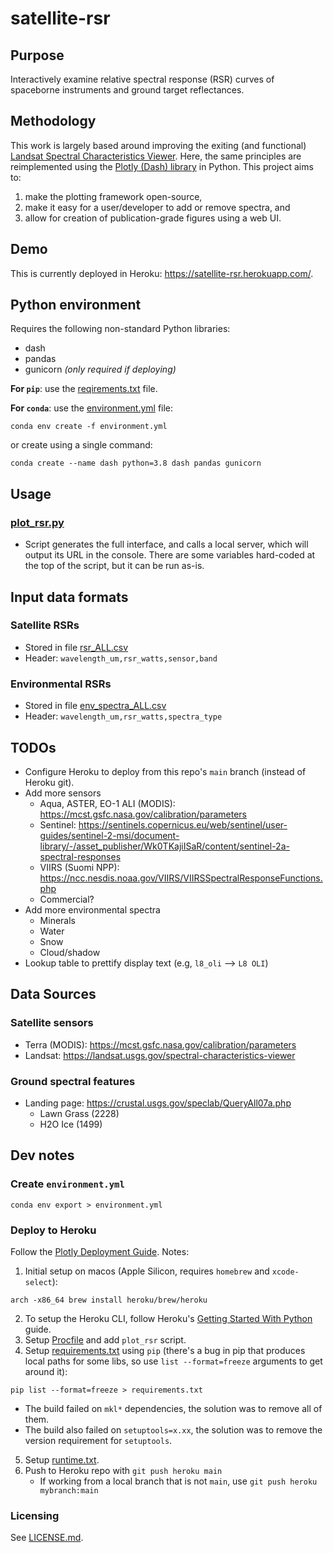 # satellite-rsr
## Purpose
Interactively examine relative spectral response (RSR) curves of spaceborne instruments and ground target reflectances. 

## Methodology
This work is largely based around improving the exiting (and functional) 
[Landsat Spectral Characteristics Viewer](https://landsat.usgs.gov/spectral-characteristics-viewer). Here, the same 
principles are reimplemented using the [Plotly (Dash) library](https://plotly.com/) in Python. This project aims 
to: 
1) make the plotting framework open-source,
2) make it easy for a user/developer to add or remove spectra, and
3) allow for creation of publication-grade figures using a web UI.

## Demo
This is currently deployed in Heroku: https://satellite-rsr.herokuapp.com/. 

## Python environment
Requires the following non-standard Python libraries:
- dash
- pandas
- gunicorn *(only required if deploying)*

**For `pip`**: use the [reqirements.txt](requirements.txt) file.

**For `conda`**: use the [environment.yml](environment.yml) file: 
```
conda env create -f environment.yml
```
or create using a single command:
```
conda create --name dash python=3.8 dash pandas gunicorn
```

## Usage
### [plot_rsr.py](./plot_rsr.py)
- Script generates the full interface, and calls a local server, which will output its URL in the console. There are 
  some variables hard-coded at the top of the script, but it can be run as-is.

## Input data formats
### Satellite RSRs
- Stored in file [rsr_ALL.csv](./data/rsr_ALL.csv)
- Header: `wavelength_um,rsr_watts,sensor,band`

### Environmental RSRs
- Stored in file [env_spectra_ALL.csv](./data/env_spectra_ALL.csv)
- Header: `wavelength_um,rsr_watts,spectra_type`

## TODOs
- Configure Heroku to deploy from this repo's `main` branch (instead of Heroku git).
- Add more sensors
  - Aqua, ASTER, EO-1 ALI (MODIS): https://mcst.gsfc.nasa.gov/calibration/parameters
  - Sentinel: https://sentinels.copernicus.eu/web/sentinel/user-guides/sentinel-2-msi/document-library/-/asset_publisher/Wk0TKajiISaR/content/sentinel-2a-spectral-responses
  - VIIRS (Suomi NPP): https://ncc.nesdis.noaa.gov/VIIRS/VIIRSSpectralResponseFunctions.php
  - Commercial?
- Add more environmental spectra
  - Minerals
  - Water
  - Snow
  - Cloud/shadow
- Lookup table to prettify display text (e.g, `l8_oli` --> `L8 OLI`)

## Data Sources
### Satellite sensors
- Terra (MODIS): https://mcst.gsfc.nasa.gov/calibration/parameters
- Landsat: https://landsat.usgs.gov/spectral-characteristics-viewer

### Ground spectral features
- Landing page: https://crustal.usgs.gov/speclab/QueryAll07a.php
  - Lawn Grass (2228)
  - H2O Ice (1499)

## Dev notes
### Create `environment.yml`
```
conda env export > environment.yml
```

### Deploy to Heroku
Follow the [Plotly Deployment Guide](https://dash.plotly.com/deployment). Notes:
1) Initial setup on macos (Apple Silicon, requires `homebrew` and `xcode-select`):
```
arch -x86_64 brew install heroku/brew/heroku
```
2) To setup the Heroku CLI, follow Heroku's [Getting Started With Python](https://devcenter.heroku.com/articles/getting-started-with-python#set-up) 
   guide.
3) Setup [Procfile](Procfile) and add `plot_rsr` script.
4) Setup [requirements.txt](requirements.txt) using `pip` (there's a bug in pip that produces local paths for some 
   libs, so use `list --format=freeze` arguments to get around it):
```
pip list --format=freeze > requirements.txt
```
   - The build failed on `mkl*` dependencies, the solution was to remove all of them.
   - The build also failed on `setuptools=x.xx`, the solution was to remove the version requirement for `setuptools`.
5) Setup [runtime.txt](runtime.txt). 
6) Push to Heroku repo with `git push heroku main` 
    - If working from a local branch that is not `main`, use `git push heroku mybranch:main`

### Licensing
See [LICENSE.md](LICENSE.md).
